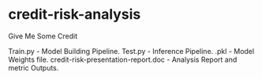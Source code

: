 # credit-risk-analysis
Give Me Some Credit

Train.py - Model Building Pipeline.
Test.py - Inference Pipeline.
.pkl - Model Weights file.
credit-risk-presentation-report.doc - Analysis Report and metric Outputs.
